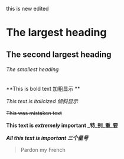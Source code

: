 this is new edited
# The largest heading
## The second largest heading
###### The smallest heading


**This is bold text 加粗显示 **

*This text is italicized  倾斜显示*

~~This was mistaken text~~


**This text is _extremely_ important  _特_别_重_要**

***All this text is important  三个星号***

> Pardon my French


